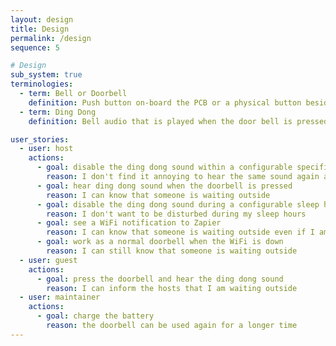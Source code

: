 ```yaml
---
layout: design
title: Design
permalink: /design
sequence: 5

# Design
sub_system: true
terminologies:
  - term: Bell or Doorbell
    definition: Push button on-board the PCB or a physical button beside the door
  - term: Ding Dong
    definition: Bell audio that is played when the door bell is pressed

user_stories:
  - user: host
    actions:
      - goal: disable the ding dong sound within a configurable specified timeout (30s)
        reason: I don't find it annoying to hear the same sound again and again while I get ready to open the door
      - goal: hear ding dong sound when the doorbell is pressed
        reason: I can know that someone is waiting outside
      - goal: disable the ding dong sound during a configurable sleep hour (9pm to 9am)
        reason: I don't want to be disturbed during my sleep hours
      - goal: see a WiFi notification to Zapier
        reason: I can know that someone is waiting outside even if I am not at home
      - goal: work as a normal doorbell when the WiFi is down
        reason: I can still know that someone is waiting outside
  - user: guest
    actions:
      - goal: press the doorbell and hear the ding dong sound
        reason: I can inform the hosts that I am waiting outside
  - user: maintainer
    actions:
      - goal: charge the battery
        reason: the doorbell can be used again for a longer time
---
```

